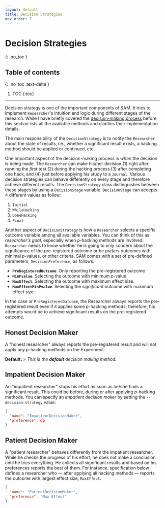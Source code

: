 ```yaml
---
layout: default
title: Decision Strategies
nav_order: 7
---
```


# Decision Strategies
{: .no_toc }

## Table of contents
{: .no_toc .text-delta }

1. TOC 
{:toc}

---

Decision strategy is one of the important components of SAM. It tries to implement `Researcher`'s intuition and logic during different stages of the research. While I have briefly covered the [decision-making process](Components.md#deicion-making) before, this section lists all the available methods and clarifies their implementation details. 

The main responsibility of the `DecisionStrategy` is to notify the `Researcher` about the state of results, i.e., whether a significant result exists, a hacking method should be applied or continued, etc.

One important aspect of the decision-making process is *when* the decision is being made. The `Researcher` can make his/her decision (1) right after running the *first* test (2) during the hacking process (3) after completing one hack, and (4) just before applying his study to a `Journal`. Various decision strategies can behave differently on every stage and therefore achieve different results. The `DecisionStrategy` class distinguishes between these stages by using a `DecisionStage` variable. `DecisionStage` can accepts 4 different values as follow:

1. `Initial`
2. `WhileHacking`
3. `DoneHacking`
4. `Final`

Another aspect of `DecisionStrategy` is how a `Researcher` selects a specific outcome variable among all available variables. You can think of this as *researcher's goal*, especially when *p*-hacking methods are involved. `Researcher` needs to know whether he is going to only concern about the significance of the pre-registered outcome or he *prefers* outcomes with minimal *p*-values, or other criteria. SAM comes with a set of pre-defined parameters, `DecisionPreference`, as follows:

- **`PreRegisteredOutcome`**. Only reporting the pre-registered outcome
- **`MinPvalue`**. Selecting the outcome with minimum *p*-value.
- **`MaxEffect`**. Selecting the outcome with maximum effect size.
- **`MaxEffectMinPvalue`**. Selecting the *significant* outcome with maximum effect size.

In the case or `PreRegisteredOutcome`, the Researcher always reports the pre-registered result even if it applies some *p*-hacking methods; therefore, his attempts would be to achieve significant results on the pre-registered outcome.

## Honest Decision Maker

A "honest researcher" always reports the pre-registered result and will not apply any p-hacking methods on the Experiment. 

**Default:** > *This is the **default** decision making method.*

## Impatient Decision Maker

An "impatient researcher" stops his effort as soon as he/she finds a significant result. This could be before, during or after applying *p*-hacking methods. You can specify an *impatient decision maker* by setting the `--decision-strategy` value:

```JSON
{
  "name": "ImpatientDecisionMaker",
  "preference": dp
}
```

## Patient Decision Maker

A "patient researcher" behaves differently from the impatient researcher. While he checks the progress of his effort, he does not make a conclusion until he tries everything. He collects all significant results and based on his preferences reports the best of them. For instance, specification below defines a researcher who — after applying all hacking methods — reports the outcome with largest effect size, `MaxEffect`.


```JSON
{
  "name": "PatientDecisionMaker",
  "preference": "Max Effect"
}
```




